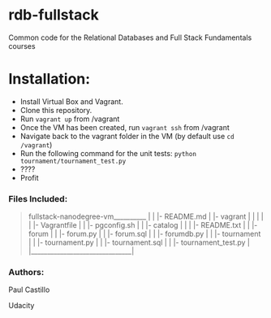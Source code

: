 rdb-fullstack
=============

Common code for the Relational Databases and Full Stack Fundamentals courses

# Installation:

* Install Virtual Box and Vagrant.
* Clone this repository.
* Run `vagrant up` from /vagrant
* Once the VM has been created, run `vagrant ssh` from /vagrant
* Navigate back to the vagrant folder in the VM (by default use `cd /vagrant`)
* Run the following command for the unit tests: `python tournament/tournament_test.py`
* ????
* Profit

### Files Included:

>   fullstack-nanodegree-vm__________
>   |                               |
>   |- README.md                    |
>   |- vagrant                      |
>   |   |                           |
>   |   |- Vagrantfile              |
>   |   |- pgconfig.sh              |
>   |   |- catalog                  |
>   |   |   |- README.txt           |
>   |   |- forum                    |
>   |       |- forum.py             |
>   |       |- forum.sql            |
>   |       |- forumdb.py           |
>   |   |- tournament               |
>   |       |- tournament.py        |
>   |       |- tournament.sql       |
>   |       |- tournament_test.py   |
>   |_______________________________|

### Authors:
Paul Castillo

Udacity
